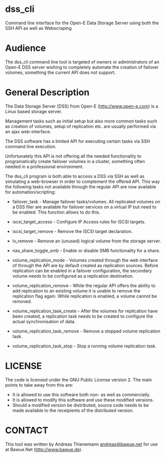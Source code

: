 dss_cli
=======

Command line interface for the Open-E Data Storage Server using both the SSH
API as well as Webscraping


Audience
========

The dss_cli command line tool is targeted of owners or administrators of an
Open-E DSS server wishing to completely automate the creation of failover
volumes, something the current API does not support.


General Description
===================

The Data Storage Server (DSS) from Open-E (http://www.open-e.com) is a Linux
based storage server.

Management tasks such as initial setup but also more common tasks such as
creation of volumes, setup of replication etc. are usually performed via an
ajax web-interface.

The DSS software has a limited API for executing certain tasks via SSH
command line execution.

Unfortunately this API is not offering all the needed functionality to 
programatically create failover volumes in a cluster, something often needed
in a professional environment.

The dss_cli program is both able to access a DSS via SSH as well as
simulating a web-browser in order to complement the offered API. This way 
the following tasks not available through the regular API are now available
for automation/scripting:

   * failover_task - Manage failover tasks/volumes. All replicated volumes
     on a DSS filer are available for failover services on a virtual IP but
     need to be enabled. This function allows to do this.

   * iscsi_target_access - Configure IP Access rules for iSCSI targets.

   * iscsi_target_remove - Remove the iSCSI target declaration.

   * lv_remove - Remove an (unused) logical volume from the storage server.

   * nas_share_toggle_smb - Enable or disable SMB functionality for a share.

   * volume_replication_mode - Volumes created through the web interface of
     through the API are by default created as replication sources. Before
     replication can be enabled in a failover configuration, the secondary
     volume needs to be configured as a replication destination.

   * volume_replication_remove - While the regular API offers the ability to
     add replication to an existing volume it is unable to remove the
     replication flag again. While replication is enabled, a volume cannot be
     removed.

   * volume_replication_task_create - After the volumes for replication have
     been created, a replication task needs to be created to configure the
     actual synchronisation of data.

   * volume_replication_task_remove - Remove a stopped volume replication
     task.

   * volume_replication_task_stop - Stop a running volume replication task.


LICENSE
=======

The code is licensed under the GNU Public License version 2.
The main points to take away from this are:

   * It is allowed to use this software both non- as well as commercially.
   * It is allowed to modify this software and use these modified versions.
   * Should a modified version be distributed, source code needs to be
     made available to the receipients of the distributed version.

CONTACT
=======

This tool was written by Andreas Thienemann <andreas@bawue.net> for use at
Bawue.Net (http://www.bawue.de).